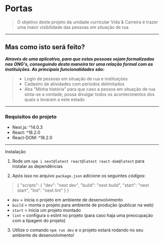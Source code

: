 # Portas


> O objetivo deste projeto da unidade curricular Vida & Carreira é trazer uma maior visibilidade das pessoas em situação de rua

***

## Mas como isto será feito?

***Através de uma aplicativo, para que estas pessoas sejam formalizadas nas ONG's, conseguindo desta maneira ter uma relação formal com as instituições. As principais funcionalidades são:***

>  - Login de pessoas em situação de rua e instituições 
>  - Cadastro de atividades com períodos delimitados
>  - Aba "Minha história" para que caso a pessoa em situação de rua sinta-se a vontade, possa divulgar todos os acontecimentos dos quais o levaram a este estado

***

### Requisitos do projeto
 - Next.js: ^14.0.3
 - React: ^18.2.0
 - React-DOM: ^18.2.0

*** 
Instalação

 1) Rode um `npm i next@latest react@latest react-dom@latest` para instalar as dependências

 2) Após isso no arquivo `package.json` adicione os seguintes *códigos*:
    
  > {
    "scripts": {
    "dev": "next dev",
    "build": "next build",
    "start": "next start",
    "lint": "next lint"
    }
   }    
   
 - `dev` = inicia o projeto em ambiente de desenvolvimento
 - `build` = monta o projeto para ambiente de produção (publicar na web)
 - `start` = inicia um projeto montado
 - `lint` = configura o eslint no projeto (para caso haja uma preocupação com a tipagem do projeto)
 
 3) Utilize o comando `npm run dev` e o projeto estará rodando no seu ambiente de desenvolvimento!
    

